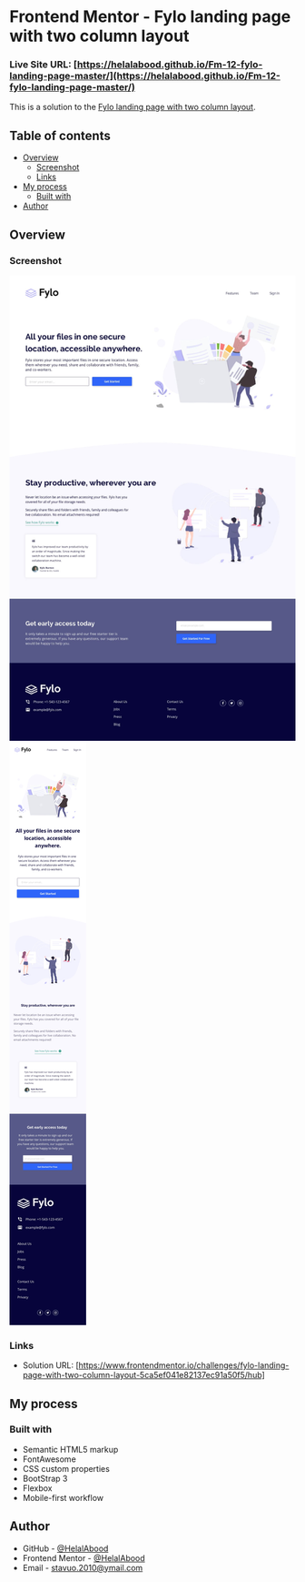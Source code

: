 # Frontend Mentor - Fylo landing page with two column layout

### Live Site URL: [https://helalabood.github.io/Fm-12-fylo-landing-page-master/](https://helalabood.github.io/Fm-12-fylo-landing-page-master/)




This is a solution to the [Fylo landing page with two column layout](https://www.frontendmentor.io/challenges/fylo-landing-page-with-two-column-layout-5ca5ef041e82137ec91a50f5/hub).

## Table of contents

- [Overview](#overview)
  - [Screenshot](#screenshot)
  - [Links](#links)
- [My process](#my-process)
  - [Built with](#built-with)
- [Author](#author)

## Overview

### Screenshot

![Desktop](./screenshot.jpg)
![Mobile](./mobile-design.jpg)


### Links

- Solution URL: [https://www.frontendmentor.io/challenges/fylo-landing-page-with-two-column-layout-5ca5ef041e82137ec91a50f5/hub]


## My process

### Built with

- Semantic HTML5 markup
- FontAwesome
- CSS custom properties
- BootStrap 3
- Flexbox
- Mobile-first workflow

## Author

- GitHub - [@HelalAbood](https://github.com/HelalAbood)
- Frontend Mentor - [@HelalAbood](https://www.frontendmentor.io/profile/HelalAbood)
- Email - stavuo.2010@ymail.com